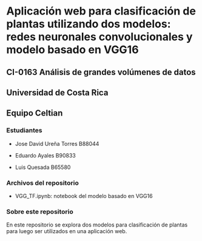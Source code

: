 # Aplicación web para clasificación de plantas utilizando dos modelos: redes neuronales convolucionales y modelo basado en VGG16
## CI-0163 Análisis de grandes volúmenes de datos
## Universidad de Costa Rica

## Equipo Celtian

### Estudiantes

- Jose David Ureña Torres B88044

- Eduardo Ayales B90833

- Luis Quesada B65580

### Archivos del repositorio

- VGG_TF.ipynb: notebook del modelo basado en VGG16

### Sobre este repositorio

En este repositorio se explora dos modelos para clasificación de plantas para luego ser utilizados en una aplicación web.

